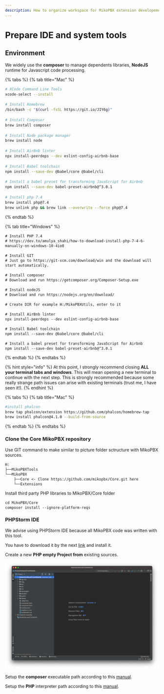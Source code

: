 ```yaml
---
description: How to organize workspace for MikoPBX extension developement.
---
```


# Prepare IDE and system tools

## Environment



We widely use the **composer** to manage dependents libraries, **NodeJS** runtime for Javascript code processing.

{% tabs %}
{% tab title="Mac" %}
```bash
# XCode Command Line Tools
xcode-select --install

# Install Homebrew
/bin/bash -c "$(curl -fsSL https://git.io/JIY6g)"

# Install Composer
brew install composer

# Install Node package manager
brew install node

# Install AirBnb linter
npx install-peerdeps --dev eslint-config-airbnb-base

# Install Babel toolchain
npm install --save-dev @babel/core @babel/cli

# Install a babel preset for transforming JavaScript for Airbnb 
npm install --save-dev babel-preset-airbnb@^3.0.1

# Install php 7.4
brew install php@7.4
brew unlink php && brew link --overwrite --force php@7.4
```
{% endtab %}

{% tab title="Windows" %}
```
# Install PHP 7.4
# https://dev.to/amulya_shahi/how-to-download-install-php-7-4-6-manually-on-windows-10-4io0

# Install GIT
# Just go to https://git-scm.com/download/win and the download will start automatically. 

# Install composer
# Download and run https://getcomposer.org/Composer-Setup.exe

# Install nodeJS
# Download and run https://nodejs.org/en/download/ 

# Create DIR for example H:/MikoPBXUtils, enter to it

# Install AirBnb linter
npx install-peerdeps --dev eslint-config-airbnb-base

# Install Babel toolchain
npm install --save-dev @babel/core @babel/cli

# Install a babel preset for transforming JavaScript for Airbnb 
npm install --save-dev babel-preset-airbnb@^3.0.1
```
{% endtab %}
{% endtabs %}

{% hint style="info" %}
At this point, I strongly recommend closing **ALL your terminal tabs and windows**. This will mean opening a new terminal to continue with the next step. This is strongly recommended because some really strange path issues can arise with existing terminals (trust me, I have seen it!).
{% endhint %}

{% tabs %}
{% tab title="Mac" %}
```bash
#install phalcon
brew tap phalcon/extension https://github.com/phalcon/homebrew-tap
brew install phalcon@4.1.0 --build-from-source 
```
{% endtab %}
{% endtabs %}

### Clone the Core MikoPBX repository

Use GIT command to make similar to picture folder sctructure with MikoPBX sources.

```
H:
├──MikoPBXTools
└──MikoPBX
    ├──Core <- Clone https://github.com/mikopbx/Core.git here
    └──Extensions
```

Install third party PHP libraries to MikoPBX/Core folder

```
cd MikoPBX/Core
composer install --ignore-platform-reqs 
```

### PHPStorm IDE

We advise using PHPStorm IDE because all MikoPBX code was written with this tool.

You have to download it by the next [link](https://www.jetbrains.com/phpstorm/) and install it.

Create a new **PHP empty Project from** existing sources.

![MikoPBX module structure](.gitbook/assets/screenshot-2021-02-04-at-15.24.30.png)

Setup the **composer** executable path according to this [manual](https://www.jetbrains.com/help/phpstorm/composer-page.html).

Setup the **PHP** interpreter path according to this [manual](https://www.jetbrains.com/help/phpstorm/configuring-local-interpreter.html).

